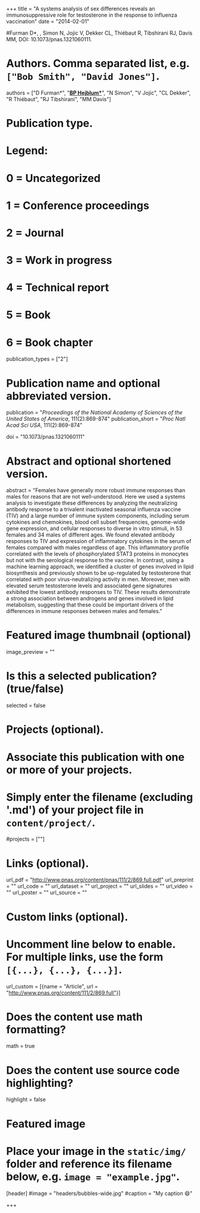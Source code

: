 +++
title = "A systems analysis of sex differences reveals an immunosuppressive role for testosterone in the response to influenza vaccination"
date = "2014-02-01"

#Furman D*, , Simon N, Jojic V, Dekker CL, Thiébaut R, Tibshirani RJ, Davis MM, DOI: 10.1073/pnas.1321060111.
# Authors. Comma separated list, e.g. `["Bob Smith", "David Jones"]`.
authors = ["D Furman&#42;", "<u>**BP Hejblum&#42;**</u>", "N Simon", "V Jojic", "CL Dekker", "R Thiébaut", "RJ Tibshirani", "MM Davis"]

# Publication type.
# Legend:
# 0 = Uncategorized
# 1 = Conference proceedings
# 2 = Journal
# 3 = Work in progress
# 4 = Technical report
# 5 = Book
# 6 = Book chapter
publication_types = ["2"]

# Publication name and optional abbreviated version.
publication = "*Proceedings of the National Academy of Sciences of the United States of America*, 111(2):869-874"
publication_short = "*Proc Natl Acad Sci USA*, 111(2):869-874"

doi = "10.1073/pnas.1321060111"

# Abstract and optional shortened version.
abstract = "Females have generally more robust immune responses than males for reasons that are not well-understood. Here we used a systems analysis to investigate these differences by analyzing the neutralizing antibody response to a trivalent inactivated seasonal influenza vaccine (TIV) and a large number of immune system components, including serum cytokines and chemokines, blood cell subset frequencies, genome-wide gene expression, and cellular responses to diverse in vitro stimuli, in 53 females and 34 males of different ages. We found elevated antibody responses to TIV and expression of inflammatory cytokines in the serum of females compared with males regardless of age. This inflammatory profile correlated with the levels of phosphorylated STAT3 proteins in monocytes but not with the serological response to the vaccine. In contrast, using a machine learning approach, we identified a cluster of genes involved in lipid biosynthesis and previously shown to be up-regulated by testosterone that correlated with poor virus-neutralizing activity in men. Moreover, men with elevated serum testosterone levels and associated gene signatures exhibited the lowest antibody responses to TIV. These results demonstrate a strong association between androgens and genes involved in lipid metabolism, suggesting that these could be important drivers of the differences in immune responses between males and females."

# Featured image thumbnail (optional)
image_preview = ""

# Is this a selected publication? (true/false)
selected = false

# Projects (optional).
#   Associate this publication with one or more of your projects.
#   Simply enter the filename (excluding '.md') of your project file in `content/project/`.
#projects = [""]

# Links (optional).
url_pdf = "http://www.pnas.org/content/pnas/111/2/869.full.pdf"
url_preprint = ""
url_code = ""
url_dataset = ""
url_project = ""
url_slides = ""
url_video = ""
url_poster = ""
url_source = ""

# Custom links (optional).
#   Uncomment line below to enable. For multiple links, use the form `[{...}, {...}, {...}]`.
url_custom = [{name = "Article", url = "http://www.pnas.org/content/111/2/869.full"}]

# Does the content use math formatting?
math = true

# Does the content use source code highlighting?
highlight = false

# Featured image
# Place your image in the `static/img/` folder and reference its filename below, e.g. `image = "example.jpg"`.
[header]
#image = "headers/bubbles-wide.jpg"
#caption = "My caption :smile:"

+++
